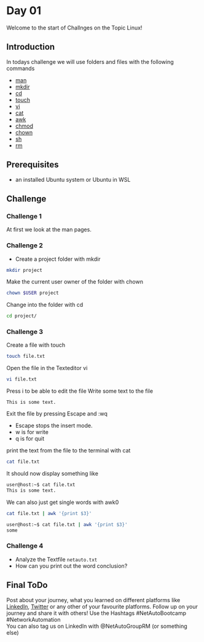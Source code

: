 # Day 01
Welcome to the start of Challnges on the Topic Linux!

## Introduction
In todays challenge we will use folders and files with the following commands
* [man](https://manpages.ubuntu.com/)
* [mkdir](https://www.geeksforgeeks.org/mkdir-command-in-linux-with-examples/)
* [cd](https://tutorials.codebar.io/command-line/introduction/tutorial.html#:~:text=cd%20or%20change%20directory,command%20is%20cd%20your%2Ddirectory%20.&text=Now%20that%20we%20moved%20to,again%2C%20then%20cd%20into%20it.)
* [touch](https://www.explainshell.com/explain/1/touch)
* [vi]()
* [cat]()
* [awk]()
* [chmod]()
* [chown]()
* [sh]()
* [rm]()

## Prerequisites
* an installed Ubuntu system or Ubuntu in WSL

## Challenge

### Challenge 1
At first we look at the man pages. 

### Challenge 2
* Create a project folder with mkdir
```sh
mkdir project
```

Make the current user owner of the folder with chown
```sh
chown $USER project
```

Change into the folder with cd
```sh
cd project/
```

### Challenge 3
 Create a file with touch
```sh
touch file.txt
```

Open the file in the Texteditor vi
```sh
vi file.txt
```

Press i to be able to edit the file
Write some text to the file
```
This is some text.
```
Exit the file by pressing Escape and :wq
* Escape stops the insert mode. 
* w is for write
* q is for quit

print the text from the file to the terminal with cat
```sh
cat file.txt
```

It should now display something like
```sh
user@host:~$ cat file.txt
This is some text.
```

We can also just get single words with awk0
```sh
cat file.txt | awk '{print $3}'
```

```sh
user@host:~$ cat file.txt | awk '{print $3}'
some
```


### Challenge 4

* Analyze the Textfile `netauto.txt`
* How can you print out the word conclusion?

<!-- cat Topics/Linux/Challenges/Day-01/netauto.txt |  tail -1 | awk '{print $2}' | tr -d ',' -->

## Final ToDo

Post about your journey, what you learned on different platforms like [LinkedIn](https://www.linkedin.com/feed/), [Twitter](https://x.com/intent/post?url=https%3A%2F%2Fgithub.com%2FNetAuto-RheinMain%2FNetAuto-Bootcamp&text=I%20just%20completed%20Day%201%20of%20the%20NetAuto%20Bootcamp%20on%20Linux!&hashtags=NetAutoBootcamp%2CNetworkAutomation) or any other of your favourite platforms. Follow up on your journey and share it with others! Use the Hashtags #NetAutoBootcamp #NetworkAutomation </br>
You can also tag us on LinkedIn with @NetAutoGroupRM (or something else)


